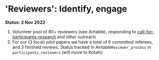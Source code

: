# 'Reviewers': Identify, engage

**Status: 2 Nov 2022**

1. Volunteer pool of 80+ reviewers (see Airtable), responding to [call-for-participants-research](../../readme/call-for-participants-research/ "mention") and other outreach
2. For our (3 focal) pilot papers we have a total of 6 committed referees, and 3 finished reviews.  Status tracked in Airtable`Reviewer_process` in `participants_reviewers` (will move to Kotahi)
